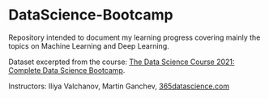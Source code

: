 # DataScience-Bootcamp
 Repository intended to document my learning progress covering mainly the topics on Machine Learning and Deep Learning. 
 
 Dataset excerpted from the course: [The Data Science Course 2021: Complete Data Science Bootcamp](https://www.udemy.com/course/the-data-science-course-complete-data-science-bootcamp).

Instructors: Iliya Valchanov, Martin Ganchev, [365datascience.com](https://365datascience.com/) 

